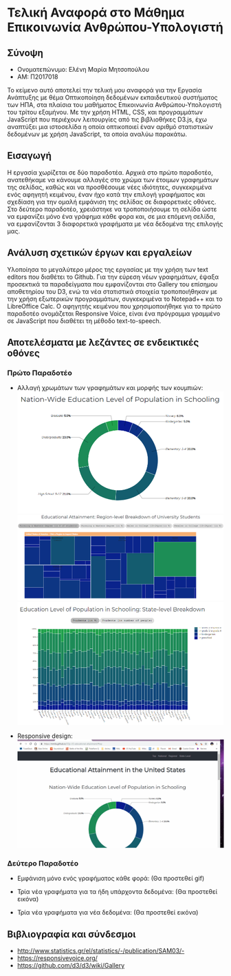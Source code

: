 # Τελική Αναφορά στο Μάθημα Επικοινωνία Ανθρώπου-Υπολογιστή

## Σύνοψη
* Ονοματεπώνυμο: Ελένη Μαρία Μητσοπούλου
* ΑΜ: Π2017018

Το κείμενο αυτό αποτελεί την τελική μου αναφορά για την Εργασία Ανάπτυξης με θέμα Οπτικοποίηση δεδομένων εκπαιδευτικού συστήματος των ΗΠΑ, στα πλαίσια του μαθήματος Επικοινωνία Ανθρώπου-Υπολογιστή του τρίτου εξαμήνου. Με την χρήση HTML, CSS, και προγραμμάτων JavaScript που περιέχουν λειτουργίες από τις βιβλιοθήκες D3.js, έχω αναπτύξει μια ιστοσελίδα η οποία οπτικοποιεί έναν αριθμό στατιστικών δεδομένων με χρήση JavaScript, τα οποία αναλύω παρακάτω.

## Εισαγωγή
Η εργασία χωρίζεται σε δύο παραδοτέα. Αρχικά στο πρώτο παραδοτέο, ανατεθήκαμε να κάνουμε αλλαγές στο χρώμα των έτοιμων γραφημάτων της σελίδας, καθώς και να προσθέσουμε νέες ιδιότητες, συγκεκριμένα ενός αφηγητή κειμένου, έναν ήχο κατά την επιλογή γραφήματος και σχεδίαση για την ομαλή εμφάνιση της σελίδας σε διαφορετικές οθόνες. Στο δεύτερο παραδοτέο, χρειάστηκε να τροποποιήσουμε τη σελίδα ώστε να εμφανίζει μόνο ένα γράφημα κάθε φορα και, σε μια επόμενη σελίδα, να εμφανίζονται 3 διαφορετικά γραφήματα με νέα δεδομένα της επιλογής μας.

## Ανάλυση σχετικών έργων και εργαλείων
Υλοποίησα το μεγαλύτερο μέρος της εργασίας με την χρήση των text editors που διαθέτει το Github. Για την εύρεση νέων γραφημάτων, έψαξα προσεκτικά τα παραδείγματα που εμφανίζονται στο Gallery του επίσημου αποθετηρίου του D3, ενώ τα νέα στατιστικά στοιχεία τροποποιήθηκαν με την χρήση εξωτερικών προγραμμάτων, συγκεκριμένα το Notepad++ και το LibreOffice Calc. Ο αφηγητής κειμένου που χρησιμοποιήθηκε για το πρώτο παραδοτέο ονομάζεται Responsive Voice, είναι ένα πρόγραμμα γραμμένο σε JavaScript που διαθέτει τη μέθοδο text-to-speech.

## Αποτελέσματα με λεζάντες σε ενδεικτικές οθόνες
### Πρώτο Παραδοτέο
* Αλλαγή χρωμάτων των γραφημάτων και μορφής των κουμπιών:
![Screenshot](pa1.png)
![Screenshot](pa2.png)
![Screenshot](pa3.png)

* Responsive design:
![Screenshot](pa4.gif)

### Δεύτερο Παραδοτέο
* Εμφάνιση μόνο ενός γραφήματος κάθε φορά:
(Θα προστεθεί gif)

* Τρία νέα γραφήματα για τα ήδη υπάρχοντα δεδομένα:
(Θα προστεθεί εικόνα)

* Τρία νέα γραφήματα για νέα δεδομένα:
(Θα προστεθεί εικόνα)

## Βιβλιογραφία και σύνδεσμοι 
* http://www.statistics.gr/el/statistics/-/publication/SAM03/-
* https://responsivevoice.org/
* https://github.com/d3/d3/wiki/Gallery
